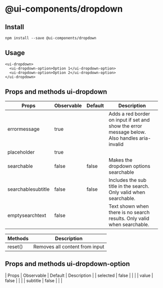 # @ui-components/dropdown

## Install
```
npm install --save @ui-components/dropdown
```

## Usage
```
<ui-dropdown>
  <ui-dropdown-option>Option 1</ui-dropdown-option>
  <ui-dropdown-option>Option 2</ui-dropdown-option>
</ui-dropdown>
```

## Props and methods ui-dropdown
|  Props | Observable | Default | Description |
| --- | --- | --- | --- |
| errormessage | true | | Adds a red border on input if set and show the error message below. Also handles aria-invalid |
| placeholder | true | | |
| searchable | false | false | Makes the dropdown options searchable |
| searchablesubtitle | false | false | Includes the sub title in the search. Only valid when searchable. |
| emptysearchtext | false | | Text shown when there is no search results. Only valid when searchable. |

| Methods | Description |
| --- | --- |
| reset() | Removes all content from input |

## Props and methods ui-dropdown-option
|  Props | Observable | Default | Description |
| selected | false | | |
| value | false | | |
| subtitle | false | | |